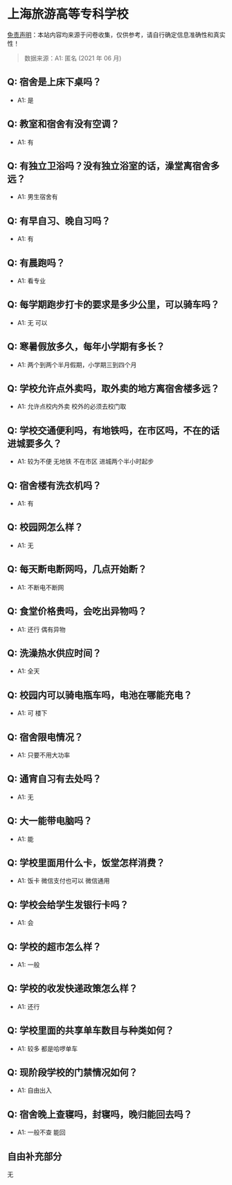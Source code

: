 # 上海旅游高等专科学校

[免责声明](https://colleges.chat/#_3)：本站内容均来源于问卷收集，仅供参考，请自行确定信息准确性和真实性！

> 数据来源：A1: 匿名 (2021 年 06 月)

## Q: 宿舍是上床下桌吗？

- A1: 是

## Q: 教室和宿舍有没有空调？

- A1: 有

## Q: 有独立卫浴吗？没有独立浴室的话，澡堂离宿舍多远？

- A1: 男生宿舍有

## Q: 有早自习、晚自习吗？

- A1: 有

## Q: 有晨跑吗？

- A1: 看专业

## Q: 每学期跑步打卡的要求是多少公里，可以骑车吗？

- A1: 无 可以

## Q: 寒暑假放多久，每年小学期有多长？

- A1: 两个到两个半月假期，小学期三到四个月

## Q: 学校允许点外卖吗，取外卖的地方离宿舍楼多远？

- A1: 允许点校内外卖 校外的必须去校门取

## Q: 学校交通便利吗，有地铁吗，在市区吗，不在的话进城要多久？

- A1: 较为不便 无地铁 不在市区 进城两个半小时起步

## Q: 宿舍楼有洗衣机吗？

- A1: 有

## Q: 校园网怎么样？

- A1: 无

## Q: 每天断电断网吗，几点开始断？

- A1: 不断电不断网

## Q: 食堂价格贵吗，会吃出异物吗？

- A1: 还行 偶有异物

## Q: 洗澡热水供应时间？

- A1: 全天

## Q: 校园内可以骑电瓶车吗，电池在哪能充电？

- A1: 可 楼下

## Q: 宿舍限电情况？

- A1: 只要不用大功率

## Q: 通宵自习有去处吗？

- A1: 无

## Q: 大一能带电脑吗？

- A1: 能

## Q: 学校里面用什么卡，饭堂怎样消费？

- A1: 饭卡 微信支付也可以 微信通用

## Q: 学校会给学生发银行卡吗？

- A1: 会

## Q: 学校的超市怎么样？

- A1: 一般

## Q: 学校的收发快递政策怎么样？

- A1: 还行

## Q: 学校里面的共享单车数目与种类如何？

- A1: 较多 都是哈啰单车

## Q: 现阶段学校的门禁情况如何？

- A1: 自由出入

## Q: 宿舍晚上查寝吗，封寝吗，晚归能回去吗？

- A1: 一般不查 能回

## 自由补充部分

无